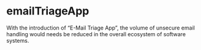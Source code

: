 # emailTriageApp
With the introduction of “E-Mail Triage App”, the volume of unsecure email handling would needs be reduced in the overall ecosystem of software systems.
